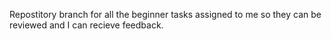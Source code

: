 Repostitory branch for all the beginner tasks assigned to me so they can be reviewed and I can recieve feedback.
